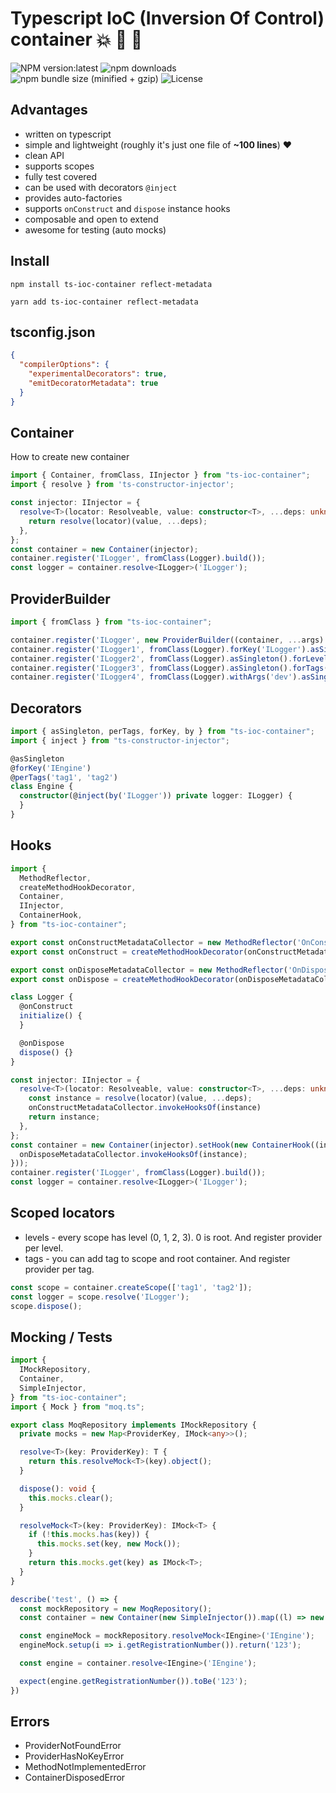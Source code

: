 # Typescript IoC (Inversion Of Control) container :boom: :100: :green_heart:

![NPM version:latest](https://img.shields.io/npm/v/ts-ioc-container/latest.svg?style=flat-square)
![npm downloads](https://img.shields.io/npm/dt/ts-ioc-container.svg?style=flat-square)
![npm bundle size (minified + gzip)](https://img.shields.io/bundlephobia/minzip/ts-ioc-container)
![License](https://img.shields.io/npm/l/ts-ioc-container)

## Advantages
- written on typescript
- simple and lightweight (roughly it's just one file of **~100 lines**) :heart:
- clean API
- supports scopes
- fully test covered
- can be used with decorators `@inject`
- provides auto-factories
- supports `onConstruct` and `dispose` instance hooks
- composable and open to extend
- awesome for testing (auto mocks)

## Install
```shell script
npm install ts-ioc-container reflect-metadata
```
```shell script
yarn add ts-ioc-container reflect-metadata
```

## tsconfig.json
```json
{
  "compilerOptions": {
    "experimentalDecorators": true,
    "emitDecoratorMetadata": true
  }
}
```


## Container
How to create new container

```typescript
import { Container, fromClass, IInjector } from "ts-ioc-container";
import { resolve } from 'ts-constructor-injector';

const injector: IInjector = {
  resolve<T>(locator: Resolveable, value: constructor<T>, ...deps: unknown[]): T {
    return resolve(locator)(value, ...deps);
  },
};
const container = new Container(injector);
container.register('ILogger', fromClass(Logger).build());
const logger = container.resolve<ILogger>('ILogger');
```

## ProviderBuilder

```typescript
import { fromClass } from "ts-ioc-container";

container.register('ILogger', new ProviderBuilder((container, ...args) => new Logger(...args)).build());
container.register('ILogger1', fromClass(Logger).forKey('ILogger').asSingleton().forLevel(0).build()); // global singleton
container.register('ILogger2', fromClass(Logger).asSingleton().forLevel(1).build()); // first scope singleton
container.register('ILogger3', fromClass(Logger).asSingleton().forTags(['tag1', 'tag2']).build()); // singleton for scope with tag1 or tag2
container.register('ILogger4', fromClass(Logger).withArgs('dev').asSingleton().build()); // singleton in every scope
```

## Decorators

```typescript
import { asSingleton, perTags, forKey, by } from "ts-ioc-container";
import { inject } from "ts-constructor-injector";

@asSingleton
@forKey('IEngine')
@perTags('tag1', 'tag2')
class Engine {
  constructor(@inject(by('ILogger')) private logger: ILogger) {
  }
}
```

## Hooks

```typescript
import {
  MethodReflector,
  createMethodHookDecorator,
  Container,
  IInjector,
  ContainerHook,
} from "ts-ioc-container";

export const onConstructMetadataCollector = new MethodReflector('OnConstructHook');
export const onConstruct = createMethodHookDecorator(onConstructMetadataCollector);

export const onDisposeMetadataCollector = new MethodReflector('OnDisposeHook');
export const onDispose = createMethodHookDecorator(onDisposeMetadataCollector);

class Logger {
  @onConstruct
  initialize() {
  }

  @onDispose
  dispose() {}
}

const injector: IInjector = {
  resolve<T>(locator: Resolveable, value: constructor<T>, ...deps: unknown[]): T {
    const instance = resolve(locator)(value, ...deps);
    onConstructMetadataCollector.invokeHooksOf(instance)
    return instance;
  },
};
const container = new Container(injector).setHook(new ContainerHook((instance) => {
  onDisposeMetadataCollector.invokeHooksOf(instance);
}));
container.register('ILogger', fromClass(Logger).build());
const logger = container.resolve<ILogger>('ILogger');
```

## Scoped locators

- levels - every scope has level (0, 1, 2, 3). 0 is root. And register provider per level.
- tags - you can add tag to scope and root container. And register provider per tag.

```typescript
const scope = container.createScope(['tag1', 'tag2']);
const logger = scope.resolve('ILogger');
scope.dispose();
```

## Mocking / Tests

```typescript
import {
  IMockRepository,
  Container,
  SimpleInjector,
} from "ts-ioc-container";
import { Mock } from "moq.ts";

export class MoqRepository implements IMockRepository {
  private mocks = new Map<ProviderKey, IMock<any>>();

  resolve<T>(key: ProviderKey): T {
    return this.resolveMock<T>(key).object();
  }

  dispose(): void {
    this.mocks.clear();
  }

  resolveMock<T>(key: ProviderKey): IMock<T> {
    if (!this.mocks.has(key)) {
      this.mocks.set(key, new Mock());
    }
    return this.mocks.get(key) as IMock<T>;
  }
}

describe('test', () => {
  const mockRepository = new MoqRepository();
  const container = new Container(new SimpleInjector()).map((l) => new AutoMockedContainer(l, mockRepository));

  const engineMock = mockRepository.resolveMock<IEngine>('IEngine');
  engineMock.setup(i => i.getRegistrationNumber()).return('123');

  const engine = container.resolve<IEngine>('IEngine');

  expect(engine.getRegistrationNumber()).toBe('123');
})
```


## Errors

- ProviderNotFoundError
- ProviderHasNoKeyError
- MethodNotImplementedError
- ContainerDisposedError
